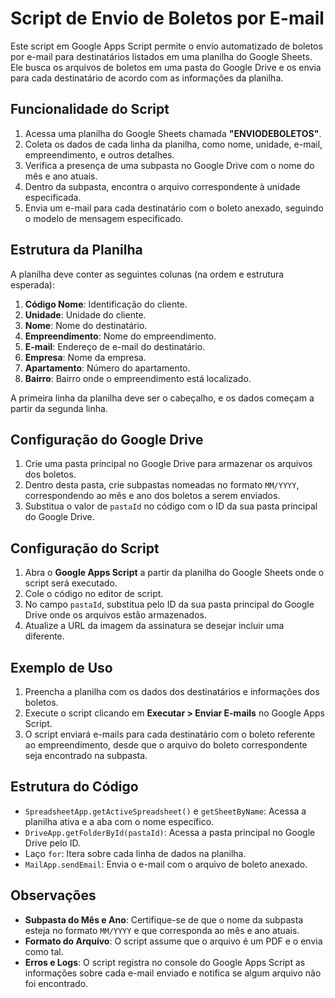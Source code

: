# Script de Envio de Boletos por E-mail

Este script em Google Apps Script permite o envio automatizado de boletos por e-mail para destinatários listados em uma planilha do Google Sheets. Ele busca os arquivos de boletos em uma pasta do Google Drive e os envia para cada destinatário de acordo com as informações da planilha.

## Funcionalidade do Script

1. Acessa uma planilha do Google Sheets chamada **"ENVIODEBOLETOS"**.
2. Coleta os dados de cada linha da planilha, como nome, unidade, e-mail, empreendimento, e outros detalhes.
3. Verifica a presença de uma subpasta no Google Drive com o nome do mês e ano atuais.
4. Dentro da subpasta, encontra o arquivo correspondente à unidade especificada.
5. Envia um e-mail para cada destinatário com o boleto anexado, seguindo o modelo de mensagem especificado.

## Estrutura da Planilha

A planilha deve conter as seguintes colunas (na ordem e estrutura esperada):

1. **Código Nome**: Identificação do cliente.
2. **Unidade**: Unidade do cliente.
3. **Nome**: Nome do destinatário.
4. **Empreendimento**: Nome do empreendimento.
5. **E-mail**: Endereço de e-mail do destinatário.
6. **Empresa**: Nome da empresa.
7. **Apartamento**: Número do apartamento.
8. **Bairro**: Bairro onde o empreendimento está localizado.

A primeira linha da planilha deve ser o cabeçalho, e os dados começam a partir da segunda linha.

## Configuração do Google Drive

1. Crie uma pasta principal no Google Drive para armazenar os arquivos dos boletos.
2. Dentro desta pasta, crie subpastas nomeadas no formato `MM/YYYY`, correspondendo ao mês e ano dos boletos a serem enviados.
3. Substitua o valor de `pastaId` no código com o ID da sua pasta principal do Google Drive.

## Configuração do Script

1. Abra o **Google Apps Script** a partir da planilha do Google Sheets onde o script será executado.
2. Cole o código no editor de script.
3. No campo `pastaId`, substitua pelo ID da sua pasta principal do Google Drive onde os arquivos estão armazenados.
4. Atualize a URL da imagem da assinatura se desejar incluir uma diferente.

## Exemplo de Uso

1. Preencha a planilha com os dados dos destinatários e informações dos boletos.
2. Execute o script clicando em **Executar > Enviar E-mails** no Google Apps Script.
3. O script enviará e-mails para cada destinatário com o boleto referente ao empreendimento, desde que o arquivo do boleto correspondente seja encontrado na subpasta.

## Estrutura do Código

- `SpreadsheetApp.getActiveSpreadsheet()` e `getSheetByName`: Acessa a planilha ativa e a aba com o nome específico.
- `DriveApp.getFolderById(pastaId)`: Acessa a pasta principal no Google Drive pelo ID.
- Laço `for`: Itera sobre cada linha de dados na planilha.
- `MailApp.sendEmail`: Envia o e-mail com o arquivo de boleto anexado.

## Observações

- **Subpasta do Mês e Ano**: Certifique-se de que o nome da subpasta esteja no formato `MM/YYYY` e que corresponda ao mês e ano atuais.
- **Formato do Arquivo**: O script assume que o arquivo é um PDF e o envia como tal.
- **Erros e Logs**: O script registra no console do Google Apps Script as informações sobre cada e-mail enviado e notifica se algum arquivo não foi encontrado.
